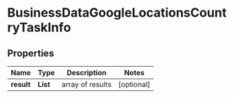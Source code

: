 # BusinessDataGoogleLocationsCountryTaskInfo


## Properties

| Name | Type | Description | Notes |
|------------ | ------------- | ------------- | -------------|
**result** | **List<BusinessDataGoogleLocationsCountryResultInfo>** | array of results |[optional]|